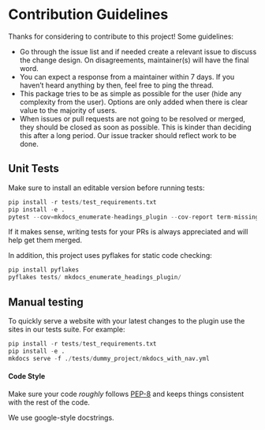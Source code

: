 # Contribution Guidelines

Thanks for considering to contribute to this project! Some guidelines:

- Go through the issue list and if needed create a relevant issue to discuss the change design. On disagreements, maintainer(s) will have the final word.
- You can expect a response from a maintainer within 7 days. If you haven’t heard anything by then, feel free to ping the thread.
- This package tries to be as simple as possible for the user (hide any complexity from the user). Options are only added when there is clear value to the majority of users.
- When issues or pull requests are not going to be resolved or merged, they should be closed as soon as possible. This is kinder than deciding this after a long period. Our issue tracker should reflect work to be done.

## Unit Tests

Make sure to install an editable version before running tests:

```python
pip install -r tests/test_requirements.txt
pip install -e .
pytest --cov=mkdocs_enumerate-headings_plugin --cov-report term-missing tests
```

If it makes sense, writing tests for your PRs is always appreciated and will help get them merged.

In addition, this project uses pyflakes for static code checking:

```python
pip install pyflakes
pyflakes tests/ mkdocs_enumerate_headings_plugin/
```

## Manual testing

To quickly serve a website with your latest changes to the plugin use the sites in our tests suite. For example:

```python
pip install -r tests/test_requirements.txt
pip install -e .
mkdocs serve -f ./tests/dummy_project/mkdocs_with_nav.yml
```

#### Code Style

Make sure your code *roughly* follows [PEP-8](https://www.python.org/dev/peps/pep-0008/) and keeps things consistent with the rest of the code.

We use google-style docstrings.